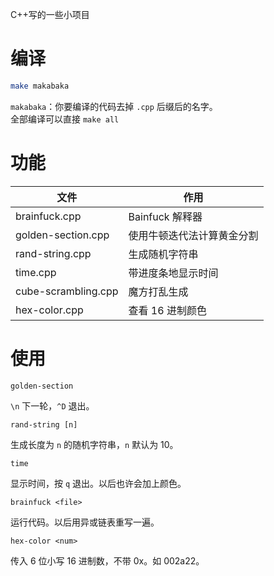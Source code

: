 C++写的一些小项目

# 编译
```sh
make makabaka
```
`makabaka`：你要编译的代码去掉 `.cpp` 后缀后的名字。  
全部编译可以直接 `make all`

# 功能
| 文件                  | 作用                          |
| --------------------- | ----------------------------- |
| brainfuck.cpp         | Bainfuck 解释器               |
| golden-section.cpp    | 使用牛顿迭代法计算黄金分割    |
| rand-string.cpp       | 生成随机字符串                |
| time.cpp              | 带进度条地显示时间            |
| cube-scrambling.cpp   | 魔方打乱生成                  |
| hex-color.cpp         | 查看 16 进制颜色              |

# 使用
```
golden-section
```
`\n` 下一轮，`^D` 退出。

```
rand-string [n]
```
生成长度为 `n` 的随机字符串，`n` 默认为 10。

```
time
```  
显示时间，按 `q` 退出。以后也许会加上颜色。

```
brainfuck <file>
```
运行代码。以后用异或链表重写一遍。

```
hex-color <num>
```
传入 6 位小写 16 进制数，不带 0x。如 002a22。
